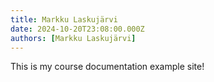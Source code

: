 ```yaml
---
title: Markku Laskujärvi
date: 2024-10-20T23:08:00.000Z
authors: [Markku Laskujärvi]
---
```


This is my course documentation example site!